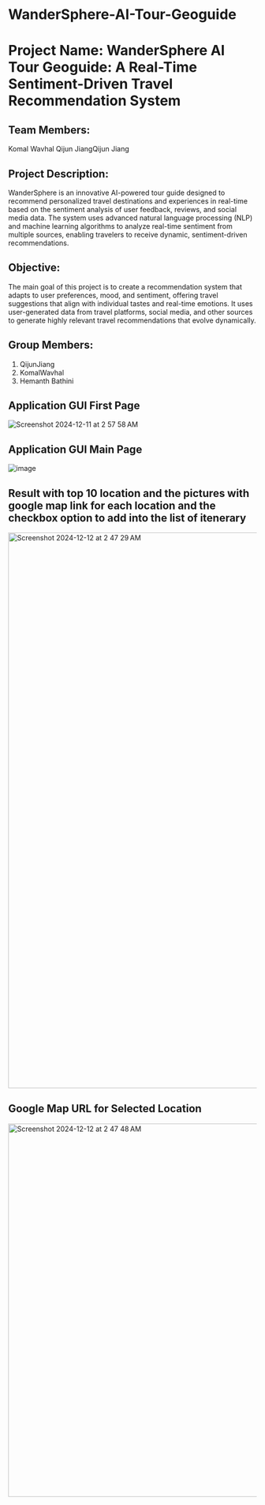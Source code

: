 # WanderSphere-AI-Tour-Geoguide

# Project Name: WanderSphere AI Tour Geoguide: A Real-Time Sentiment-Driven Travel Recommendation System

## Team Members:
Komal Wavhal
Qijun JiangQijun Jiang

## Project Description:
WanderSphere is an innovative AI-powered tour guide designed to recommend personalized travel destinations and experiences in real-time based on the sentiment analysis of user feedback, reviews, and social media data. The system uses advanced natural language processing (NLP) and machine learning algorithms to analyze real-time sentiment from multiple sources, enabling travelers to receive dynamic, sentiment-driven recommendations.


## Objective:
The main goal of this project is to create a recommendation system that adapts to user preferences, mood, and sentiment, offering travel suggestions that align with individual tastes and real-time emotions. It uses user-generated data from travel platforms, social media, and other sources to generate highly relevant travel recommendations that evolve dynamically.

## Group Members:
1. QijunJiang
2. KomalWavhal
3. Hemanth Bathini

## Application GUI First Page 
![Screenshot 2024-12-11 at 2 57 58 AM](https://github.com/user-attachments/assets/e186412a-8170-48d5-82d9-71b438c90d84)


## Application GUI Main Page
![image](https://github.com/user-attachments/assets/72243711-87cc-41f7-8c86-7b42f866dd39)

## Result with top 10 location and the pictures with google map link for each location and the checkbox option to add into the list of itenerary
<img width="1127" alt="Screenshot 2024-12-12 at 2 47 29 AM" src="https://github.com/user-attachments/assets/98a2b4bd-166e-4d5e-bf60-906c2124d8b6" />

## Google Map URL for Selected Location
<img width="757" alt="Screenshot 2024-12-12 at 2 47 48 AM" src="https://github.com/user-attachments/assets/076901d0-ad79-4b25-bb86-04ad49cc194b" />
